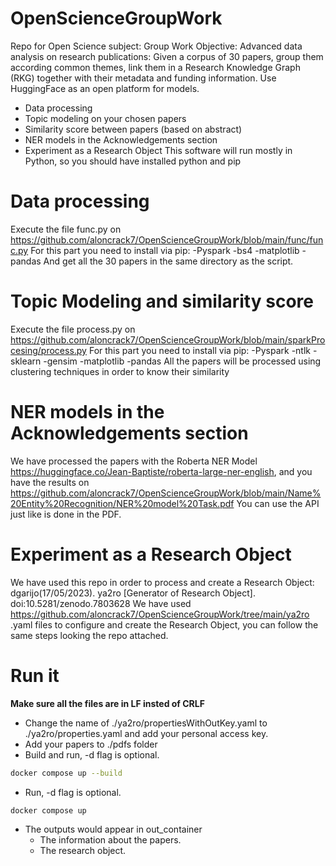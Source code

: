 # OpenScienceGroupWork
Repo for Open Science subject: Group Work
Objective: Advanced data analysis on research publications: Given a corpus of 30
papers, group them according common themes, link them in a Research Knowledge
Graph (RKG) together with their metadata and funding information. Use
HuggingFace as an open platform for models.
- Data processing 
- Topic modeling on your chosen papers
- Similarity score between papers (based on abstract)
- NER models in the Acknowledgements section
- Experiment as a Research Object
This software will run mostly in Python, so you should have installed python and pip
# Data processing 
Execute the file func.py on https://github.com/aloncrack7/OpenScienceGroupWork/blob/main/func/func.py
For this part you need to install via pip:
-Pyspark
-bs4
-matplotlib
-pandas
And get all the 30 papers in the same directory as the script.
# Topic Modeling and similarity score
Execute the file process.py on https://github.com/aloncrack7/OpenScienceGroupWork/blob/main/sparkProcesing/process.py
For this part you need to install via pip:
-Pyspark
-ntlk
-sklearn
-gensim
-matplotlib
-pandas
All the papers will be processed using clustering techniques in order to know their similarity
#  NER models in the Acknowledgements section
We have processed the papers with the Roberta NER Model https://huggingface.co/Jean-Baptiste/roberta-large-ner-english, and you have the results on https://github.com/aloncrack7/OpenScienceGroupWork/blob/main/Name%20Entity%20Recognition/NER%20model%20Task.pdf
You can use the API just like is done in the PDF.
# Experiment as a Research Object
We have used this repo in order to process and create a Research Object:
dgarijo(17/05/2023). ya2ro [Generator of Research Object]. doi:10.5281/zenodo.7803628
We have used https://github.com/aloncrack7/OpenScienceGroupWork/tree/main/ya2ro .yaml files to configure and create the Research Object, you can follow the same steps looking the repo attached.

# Run it
**Make sure all the files are in LF insted of CRLF**
- Change the name of ./ya2ro/propertiesWithOutKey.yaml to ./ya2ro/properties.yaml and add your personal access key.
- Add your papers to ./pdfs folder
- Build and run, -d flag is optional.
```bash
docker compose up --build
```

- Run, -d flag is optional.
```bash
docker compose up 
```

- The outputs would appear in out_container
  - The information about the papers.
  - The research object.
